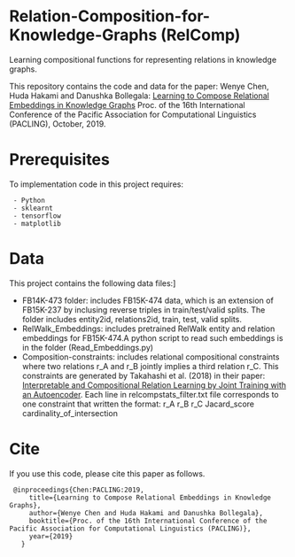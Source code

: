 # Relation-Composition-for-Knowledge-Graphs (RelComp)
Learning compositional functions for representing relations in knowledge graphs.

This repository contains the code and data for the paper: Wenye Chen, Huda Hakami and Danushka Bollegala: [Learning to Compose Relational Embeddings in Knowledge Graphs](https://cgi.csc.liv.ac.uk/~huda/papers/relinf.pdf) Proc. of the 16th International Conference of the Pacific Association for Computational Linguistics (PACLING), October, 2019.

# Prerequisites
To implementation code in this project requires:

     - Python
     - sklearnt 
     - tensorflow
     - matplotlib
     
# Data
This project contains the following data files:]

- FB14K-473 folder: includes FB15K-474 data, which is an extension of FB15K-237 by inclusing reverse triples in train/test/valid splits. The folder includes entity2id, relations2id, train, test, valid splits.  
- RelWalk_Embeddings: includes pretrained RelWalk entity and relation embeddings for FB15K-474.A python script to read such embeddings is in the folder (Read_Embeddings.py)
- Composition-constraints: includes relational compositional constraints where two relations r_A and r_B jointly implies a third relation r_C. This constraints are generated by Takahashi et al. (2018) in their paper: [Interpretable and Compositional Relation Learning by Joint Training with an Autoencoder](https://www.aclweb.org/anthology/P18-1200/). Each line in relcompstats_filter.txt file corresponds to one constraint that written the format: r_A r_B r_C Jacard_score cardinality_of_intersection

# Cite
If you use this code, please cite this paper as follows.

     @inproceedings{Chen:PACLING:2019,    
         title={Learning to Compose Relational Embeddings in Knowledge Graphs},    
         author={Wenye Chen and Huda Hakami and Danushka Bollegala},    
         booktitle={Proc. of the 16th International Conference of the Pacific Association for Computational Linguistics (PACLING)},    
         year={2019} 
       }

